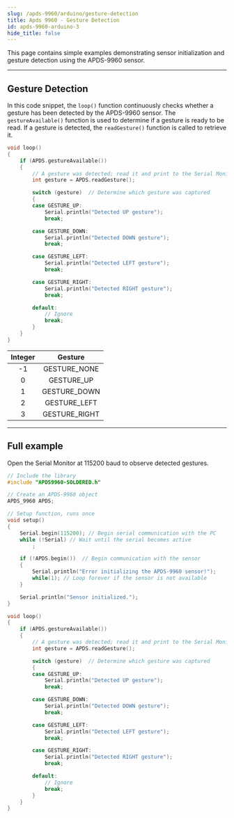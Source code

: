 ```yaml
---
slug: /apds-9960/arduino/gesture-detection
title: Apds 9960 - Gesture Detection
id: apds-9960-arduino-3
hide_title: false
---
```


This page contains simple examples demonstrating sensor initialization and gesture detection using the APDS-9960 sensor.

---

## Gesture Detection

In this code snippet, the `loop()` function continuously checks whether a gesture has been detected by the APDS-9960 sensor. The `gestureAvailable()` function is used to determine if a gesture is ready to be read. If a gesture is detected, the `readGesture()` function is called to retrieve it.

```cpp
void loop()
{
    if (APDS.gestureAvailable())
    {
        // A gesture was detected; read it and print to the Serial Monitor
        int gesture = APDS.readGesture();

        switch (gesture)  // Determine which gesture was captured
        {
        case GESTURE_UP:
            Serial.println("Detected UP gesture");
            break;

        case GESTURE_DOWN:
            Serial.println("Detected DOWN gesture");
            break;

        case GESTURE_LEFT:
            Serial.println("Detected LEFT gesture");
            break;

        case GESTURE_RIGHT:
            Serial.println("Detected RIGHT gesture");
            break;

        default:
            // Ignore
            break;
        }
    }
}
```

<FunctionDocumentation
  functionName="APDS.gestureAvailable()"
  description="Enables the gesture sensor and checks if a gesture is available for reading."
  returnDescription="An integer: 1 if a gesture was detected, 0 otherwise."
  parameters={[]}
/>

<FunctionDocumentation
  functionName="APDS.readGesture()"
  description="Reads the detected gesture."
  returnDescription="An integer corresponding to a detected gesture (check table below)."
  parameters={[]}
/>

| Integer |    Gesture    |
| :-----: | :-----------: |
|   -1    | GESTURE_NONE  |
|    0    |  GESTURE_UP   |
|    1    | GESTURE_DOWN  |
|    2    | GESTURE_LEFT  |
|    3    | GESTURE_RIGHT |
--- 

## Full example

Open the Serial Monitor at 115200 baud to observe detected gestures.

```cpp
// Include the library
#include "APDS9960-SOLDERED.h"

// Create an APDS-9960 object
APDS_9960 APDS;

// Setup function, runs once
void setup()
{
    Serial.begin(115200); // Begin serial communication with the PC
    while (!Serial) // Wait until the serial becomes active
        ;

    if (!APDS.begin())  // Begin communication with the sensor
    {
        Serial.println("Error initializing the APDS-9960 sensor!");
        while(1); // Loop forever if the sensor is not available
    }

    Serial.println("Sensor initialized.");
}

void loop()
{
    if (APDS.gestureAvailable())
    {
        // A gesture was detected; read it and print to the Serial Monitor
        int gesture = APDS.readGesture();

        switch (gesture)  // Determine which gesture was captured
        {
        case GESTURE_UP:
            Serial.println("Detected UP gesture");
            break;

        case GESTURE_DOWN:
            Serial.println("Detected DOWN gesture");
            break;

        case GESTURE_LEFT:
            Serial.println("Detected LEFT gesture");
            break;

        case GESTURE_RIGHT:
            Serial.println("Detected RIGHT gesture");
            break;

        default:
            // Ignore
            break;
        }
    }
}
```
<!-- <CenteredImage src="/img/apds-9960/gesture_vid.gif" alt="Serial Monitor" caption="Gesture Detection" width="700px"/> -->

<CenteredImage src="/img/apds-9960/apds9960_gesture.png" alt="Serial Monitor" caption="Gesture Detection Serial Monitor output"/>

<QuickLink 
  title="GestureSensor.ino" 
  description="Example file for using the APDS-9960 sensor with easyC/Qwiic/I2C"
  url="https://github.com/SolderedElectronics/Soldered-APDS9960-Light-Gesture-Color-Sensor-Arduino-Library/blob/main/examples/GestureSensor/GestureSensor.ino" 
/>